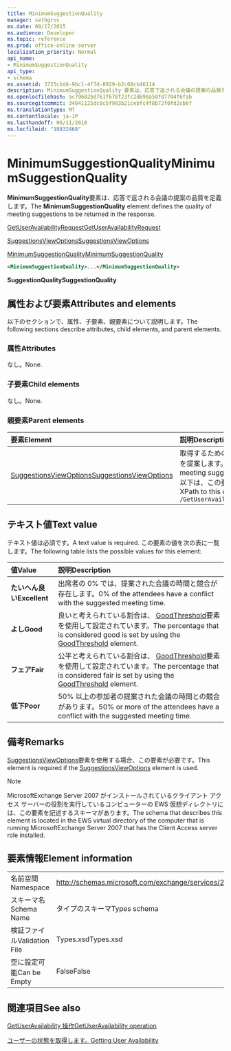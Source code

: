 ```yaml
---
title: MinimumSuggestionQuality
manager: sethgros
ms.date: 09/17/2015
ms.audience: Developer
ms.topic: reference
ms.prod: office-online-server
localization_priority: Normal
api_name:
- MinimumSuggestionQuality
api_type:
- schema
ms.assetid: 3725cbd4-9bc1-4f7d-8929-b2c68cb46114
description: MinimumSuggestionQuality 要素は、応答で返される会議の提案の品質を定義します。
ms.openlocfilehash: ac79682bd761f678f23fc2d698a50fd7704f6fab
ms.sourcegitcommit: 34041125dc8c5f993b21cebfc4f8b72f0fd2cb6f
ms.translationtype: MT
ms.contentlocale: ja-JP
ms.lasthandoff: 06/11/2018
ms.locfileid: "19832468"
---
```

# <a name="minimumsuggestionquality"></a><span data-ttu-id="7bcbd-103">MinimumSuggestionQuality</span><span class="sxs-lookup"><span data-stu-id="7bcbd-103">MinimumSuggestionQuality</span></span>

<span data-ttu-id="7bcbd-104">**MinimumSuggestionQuality**要素は、応答で返される会議の提案の品質を定義します。</span><span class="sxs-lookup"><span data-stu-id="7bcbd-104">The **MinimumSuggestionQuality** element defines the quality of meeting suggestions to be returned in the response.</span></span> 
  
[<span data-ttu-id="7bcbd-105">GetUserAvailabilityRequest</span><span class="sxs-lookup"><span data-stu-id="7bcbd-105">GetUserAvailabilityRequest</span></span>](getuseravailabilityrequest.md)
  
[<span data-ttu-id="7bcbd-106">SuggestionsViewOptions</span><span class="sxs-lookup"><span data-stu-id="7bcbd-106">SuggestionsViewOptions</span></span>](suggestionsviewoptions.md)
  
[<span data-ttu-id="7bcbd-107">MinimumSuggestionQuality</span><span class="sxs-lookup"><span data-stu-id="7bcbd-107">MinimumSuggestionQuality</span></span>](minimumsuggestionquality.md)
  
```xml
<MinimumSuggestionQuality>...</MinimumSuggestionQuality>
```

 <span data-ttu-id="7bcbd-108">**SuggestionQuality**</span><span class="sxs-lookup"><span data-stu-id="7bcbd-108">**SuggestionQuality**</span></span>
## <a name="attributes-and-elements"></a><span data-ttu-id="7bcbd-109">属性および要素</span><span class="sxs-lookup"><span data-stu-id="7bcbd-109">Attributes and elements</span></span>

<span data-ttu-id="7bcbd-110">以下のセクションで、属性、子要素、親要素について説明します。</span><span class="sxs-lookup"><span data-stu-id="7bcbd-110">The following sections describe attributes, child elements, and parent elements.</span></span>
  
### <a name="attributes"></a><span data-ttu-id="7bcbd-111">属性</span><span class="sxs-lookup"><span data-stu-id="7bcbd-111">Attributes</span></span>

<span data-ttu-id="7bcbd-112">なし。</span><span class="sxs-lookup"><span data-stu-id="7bcbd-112">None.</span></span>
  
### <a name="child-elements"></a><span data-ttu-id="7bcbd-113">子要素</span><span class="sxs-lookup"><span data-stu-id="7bcbd-113">Child elements</span></span>

<span data-ttu-id="7bcbd-114">なし。</span><span class="sxs-lookup"><span data-stu-id="7bcbd-114">None.</span></span>
  
### <a name="parent-elements"></a><span data-ttu-id="7bcbd-115">親要素</span><span class="sxs-lookup"><span data-stu-id="7bcbd-115">Parent elements</span></span>

|<span data-ttu-id="7bcbd-116">**要素**</span><span class="sxs-lookup"><span data-stu-id="7bcbd-116">**Element**</span></span>|<span data-ttu-id="7bcbd-117">**説明**</span><span class="sxs-lookup"><span data-stu-id="7bcbd-117">**Description**</span></span>|
|:-----|:-----|
|[<span data-ttu-id="7bcbd-118">SuggestionsViewOptions</span><span class="sxs-lookup"><span data-stu-id="7bcbd-118">SuggestionsViewOptions</span></span>](suggestionsviewoptions.md) <br/> |<span data-ttu-id="7bcbd-119">取得するためのオプションが含まれています会議の情報を提案します。</span><span class="sxs-lookup"><span data-stu-id="7bcbd-119">Contains the options for obtaining meeting suggestion information.</span></span>  <br/> <span data-ttu-id="7bcbd-120">以下は、この要素の XPath です。</span><span class="sxs-lookup"><span data-stu-id="7bcbd-120">The following is the XPath to this element:</span></span>  <br/>  `/GetUserAvailabilityRequest/SuggestionViewOptions` <br/> |
   
## <a name="text-value"></a><span data-ttu-id="7bcbd-121">テキスト値</span><span class="sxs-lookup"><span data-stu-id="7bcbd-121">Text value</span></span>

<span data-ttu-id="7bcbd-122">テキスト値は必須です。</span><span class="sxs-lookup"><span data-stu-id="7bcbd-122">A text value is required.</span></span> <span data-ttu-id="7bcbd-123">この要素の値を次の表に一覧します。</span><span class="sxs-lookup"><span data-stu-id="7bcbd-123">The following table lists the possible values for this element:</span></span>
  
|<span data-ttu-id="7bcbd-124">**値**</span><span class="sxs-lookup"><span data-stu-id="7bcbd-124">**Value**</span></span>|<span data-ttu-id="7bcbd-125">**説明**</span><span class="sxs-lookup"><span data-stu-id="7bcbd-125">**Description**</span></span>|
|:-----|:-----|
|<span data-ttu-id="7bcbd-126">**たいへん良い**</span><span class="sxs-lookup"><span data-stu-id="7bcbd-126">**Excellent**</span></span> <br/> |<span data-ttu-id="7bcbd-127">出席者の 0% では、提案された会議の時間と競合が存在します。</span><span class="sxs-lookup"><span data-stu-id="7bcbd-127">0% of the attendees have a conflict with the suggested meeting time.</span></span>  <br/> |
|<span data-ttu-id="7bcbd-128">**よし**</span><span class="sxs-lookup"><span data-stu-id="7bcbd-128">**Good**</span></span> <br/> |<span data-ttu-id="7bcbd-129">良いと考えられている割合は、 [GoodThreshold](goodthreshold.md)要素を使用して設定されています。</span><span class="sxs-lookup"><span data-stu-id="7bcbd-129">The percentage that is considered good is set by using the [GoodThreshold](goodthreshold.md) element.</span></span>  <br/> |
|<span data-ttu-id="7bcbd-130">**フェア**</span><span class="sxs-lookup"><span data-stu-id="7bcbd-130">**Fair**</span></span> <br/> |<span data-ttu-id="7bcbd-131">公平と考えられている割合は、 [GoodThreshold](goodthreshold.md)要素を使用して設定されています。</span><span class="sxs-lookup"><span data-stu-id="7bcbd-131">The percentage that is considered fair is set by using the [GoodThreshold](goodthreshold.md) element.</span></span>  <br/> |
|<span data-ttu-id="7bcbd-132">**低下**</span><span class="sxs-lookup"><span data-stu-id="7bcbd-132">**Poor**</span></span> <br/> |<span data-ttu-id="7bcbd-133">50% 以上の参加者の提案された会議の時間との競合があります。</span><span class="sxs-lookup"><span data-stu-id="7bcbd-133">50% or more of the attendees have a conflict with the suggested meeting time.</span></span>  <br/> |
   
## <a name="remarks"></a><span data-ttu-id="7bcbd-134">備考</span><span class="sxs-lookup"><span data-stu-id="7bcbd-134">Remarks</span></span>

<span data-ttu-id="7bcbd-135">[SuggestionsViewOptions](suggestionsviewoptions.md)要素を使用する場合、この要素が必要です。</span><span class="sxs-lookup"><span data-stu-id="7bcbd-135">This element is required if the [SuggestionsViewOptions](suggestionsviewoptions.md) element is used.</span></span> 
  
> [!NOTE]
> <span data-ttu-id="7bcbd-136">MicrosoftExchange Server 2007 がインストールされているクライアント アクセス サーバーの役割を実行しているコンピューターの EWS 仮想ディレクトリには、この要素を記述するスキーマがあります。</span><span class="sxs-lookup"><span data-stu-id="7bcbd-136">The schema that describes this element is located in the EWS virtual directory of the computer that is running MicrosoftExchange Server 2007 that has the Client Access server role installed.</span></span> 
  
## <a name="element-information"></a><span data-ttu-id="7bcbd-137">要素情報</span><span class="sxs-lookup"><span data-stu-id="7bcbd-137">Element information</span></span>

|||
|:-----|:-----|
|<span data-ttu-id="7bcbd-138">名前空間</span><span class="sxs-lookup"><span data-stu-id="7bcbd-138">Namespace</span></span>  <br/> |http://schemas.microsoft.com/exchange/services/2006/types  <br/> |
|<span data-ttu-id="7bcbd-139">スキーマ名</span><span class="sxs-lookup"><span data-stu-id="7bcbd-139">Schema Name</span></span>  <br/> |<span data-ttu-id="7bcbd-140">タイプのスキーマ</span><span class="sxs-lookup"><span data-stu-id="7bcbd-140">Types schema</span></span>  <br/> |
|<span data-ttu-id="7bcbd-141">検証ファイル</span><span class="sxs-lookup"><span data-stu-id="7bcbd-141">Validation File</span></span>  <br/> |<span data-ttu-id="7bcbd-142">Types.xsd</span><span class="sxs-lookup"><span data-stu-id="7bcbd-142">Types.xsd</span></span>  <br/> |
|<span data-ttu-id="7bcbd-143">空に設定可能</span><span class="sxs-lookup"><span data-stu-id="7bcbd-143">Can be Empty</span></span>  <br/> |<span data-ttu-id="7bcbd-144">False</span><span class="sxs-lookup"><span data-stu-id="7bcbd-144">False</span></span>  <br/> |
   
## <a name="see-also"></a><span data-ttu-id="7bcbd-145">関連項目</span><span class="sxs-lookup"><span data-stu-id="7bcbd-145">See also</span></span>



[<span data-ttu-id="7bcbd-146">GetUserAvailability 操作</span><span class="sxs-lookup"><span data-stu-id="7bcbd-146">GetUserAvailability operation</span></span>](getuseravailability-operation.md)


[<span data-ttu-id="7bcbd-147">ユーザーの状態を取得します。</span><span class="sxs-lookup"><span data-stu-id="7bcbd-147">Getting User Availability</span></span>](http://msdn.microsoft.com/library/d4133fcb-9b0f-4e6b-aadf-a389da83516a%28Office.15%29.aspx)

